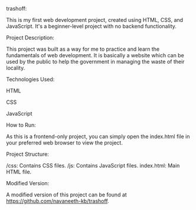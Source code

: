 trashoff:

This is my first web development project, created using HTML, CSS, and JavaScript. It's a beginner-level project with no backend functionality.


Project Description:

This project was built as a way for me to practice and learn the fundamentals of web development. It is  basically a website which can be used by the public to help the government in managing the waste of their locality.


Technologies Used:

HTML

CSS

JavaScript


How to Run:

As this is a frontend-only project, you can simply open the index.html file in your preferred web browser to view the project.


Project Structure:

/css: Contains CSS files.
/js: Contains JavaScript files.
index.html: Main HTML file.


Modified Version:

A modified version of this project can be found at https://github.com/navaneeth-kb/trashoff.
